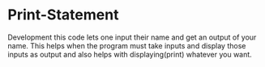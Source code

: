 # Print-Statement
Development
this code lets one input their name and get an output of your name. 
This helps when the program must take inputs and display those inputs as output and also helps with displaying(print) whatever you want.